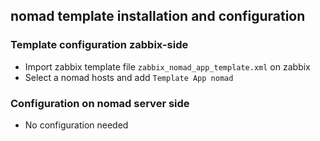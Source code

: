 ## nomad template installation and configuration

### Template configuration zabbix-side
* Import zabbix template file `zabbix_nomad_app_template.xml` on zabbix
* Select a nomad hosts and add `Template App nomad`

### Configuration on nomad server side
* No configuration needed
